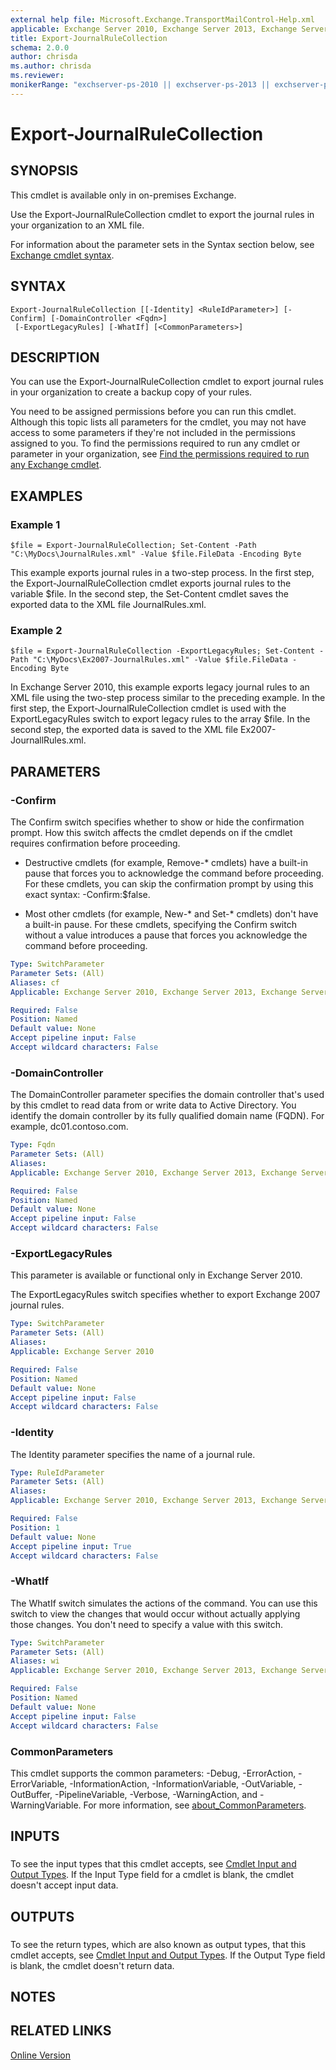 ```yaml
---
external help file: Microsoft.Exchange.TransportMailControl-Help.xml
applicable: Exchange Server 2010, Exchange Server 2013, Exchange Server 2016, Exchange Server 2019
title: Export-JournalRuleCollection
schema: 2.0.0
author: chrisda
ms.author: chrisda
ms.reviewer:
monikerRange: "exchserver-ps-2010 || exchserver-ps-2013 || exchserver-ps-2016 || exchserver-ps-2019"
---
```


# Export-JournalRuleCollection

## SYNOPSIS
This cmdlet is available only in on-premises Exchange.

Use the Export-JournalRuleCollection cmdlet to export the journal rules in your organization to an XML file.

For information about the parameter sets in the Syntax section below, see [Exchange cmdlet syntax](https://docs.microsoft.com/powershell/exchange/exchange-server/exchange-cmdlet-syntax).

## SYNTAX

```
Export-JournalRuleCollection [[-Identity] <RuleIdParameter>] [-Confirm] [-DomainController <Fqdn>]
 [-ExportLegacyRules] [-WhatIf] [<CommonParameters>]
```

## DESCRIPTION
You can use the Export-JournalRuleCollection cmdlet to export journal rules in your organization to create a backup copy of your rules.

You need to be assigned permissions before you can run this cmdlet. Although this topic lists all parameters for the cmdlet, you may not have access to some parameters if they're not included in the permissions assigned to you. To find the permissions required to run any cmdlet or parameter in your organization, see [Find the permissions required to run any Exchange cmdlet](https://docs.microsoft.com/powershell/exchange/exchange-server/find-exchange-cmdlet-permissions).

## EXAMPLES

### Example 1
```
$file = Export-JournalRuleCollection; Set-Content -Path "C:\MyDocs\JournalRules.xml" -Value $file.FileData -Encoding Byte
```

This example exports journal rules in a two-step process. In the first step, the Export-JournalRuleCollection cmdlet exports journal rules to the variable $file. In the second step, the Set-Content cmdlet saves the exported data to the XML file JournalRules.xml.

### Example 2
```
$file = Export-JournalRuleCollection -ExportLegacyRules; Set-Content -Path "C:\MyDocs\Ex2007-JournalRules.xml" -Value $file.FileData -Encoding Byte
```

In Exchange Server 2010, this example exports legacy journal rules to an XML file using the two-step process similar to the preceding example. In the first step, the Export-JournalRuleCollection cmdlet is used with the ExportLegacyRules switch to export legacy rules to the array $file. In the second step, the exported data is saved to the XML file Ex2007-JournallRules.xml.

## PARAMETERS

### -Confirm
The Confirm switch specifies whether to show or hide the confirmation prompt. How this switch affects the cmdlet depends on if the cmdlet requires confirmation before proceeding.

- Destructive cmdlets (for example, Remove-\* cmdlets) have a built-in pause that forces you to acknowledge the command before proceeding. For these cmdlets, you can skip the confirmation prompt by using this exact syntax: -Confirm:$false.

- Most other cmdlets (for example, New-\* and Set-\* cmdlets) don't have a built-in pause. For these cmdlets, specifying the Confirm switch without a value introduces a pause that forces you acknowledge the command before proceeding.

```yaml
Type: SwitchParameter
Parameter Sets: (All)
Aliases: cf
Applicable: Exchange Server 2010, Exchange Server 2013, Exchange Server 2016, Exchange Server 2019

Required: False
Position: Named
Default value: None
Accept pipeline input: False
Accept wildcard characters: False
```

### -DomainController
The DomainController parameter specifies the domain controller that's used by this cmdlet to read data from or write data to Active Directory. You identify the domain controller by its fully qualified domain name (FQDN). For example, dc01.contoso.com.

```yaml
Type: Fqdn
Parameter Sets: (All)
Aliases:
Applicable: Exchange Server 2010, Exchange Server 2013, Exchange Server 2016, Exchange Server 2019

Required: False
Position: Named
Default value: None
Accept pipeline input: False
Accept wildcard characters: False
```

### -ExportLegacyRules
This parameter is available or functional only in Exchange Server 2010.

The ExportLegacyRules switch specifies whether to export Exchange 2007 journal rules.

```yaml
Type: SwitchParameter
Parameter Sets: (All)
Aliases:
Applicable: Exchange Server 2010

Required: False
Position: Named
Default value: None
Accept pipeline input: False
Accept wildcard characters: False
```

### -Identity
The Identity parameter specifies the name of a journal rule.

```yaml
Type: RuleIdParameter
Parameter Sets: (All)
Aliases:
Applicable: Exchange Server 2010, Exchange Server 2013, Exchange Server 2016, Exchange Server 2019

Required: False
Position: 1
Default value: None
Accept pipeline input: True
Accept wildcard characters: False
```

### -WhatIf
The WhatIf switch simulates the actions of the command. You can use this switch to view the changes that would occur without actually applying those changes. You don't need to specify a value with this switch.

```yaml
Type: SwitchParameter
Parameter Sets: (All)
Aliases: wi
Applicable: Exchange Server 2010, Exchange Server 2013, Exchange Server 2016, Exchange Server 2019

Required: False
Position: Named
Default value: None
Accept pipeline input: False
Accept wildcard characters: False
```

### CommonParameters
This cmdlet supports the common parameters: -Debug, -ErrorAction, -ErrorVariable, -InformationAction, -InformationVariable, -OutVariable, -OutBuffer, -PipelineVariable, -Verbose, -WarningAction, and -WarningVariable. For more information, see [about_CommonParameters](https://go.microsoft.com/fwlink/p/?LinkID=113216).

## INPUTS

###  
To see the input types that this cmdlet accepts, see [Cmdlet Input and Output Types](https://go.microsoft.com/fwlink/p/?LinkId=616387). If the Input Type field for a cmdlet is blank, the cmdlet doesn't accept input data.

## OUTPUTS

###  
To see the return types, which are also known as output types, that this cmdlet accepts, see [Cmdlet Input and Output Types](https://go.microsoft.com/fwlink/p/?LinkId=616387). If the Output Type field is blank, the cmdlet doesn't return data.

## NOTES

## RELATED LINKS

[Online Version](https://technet.microsoft.com/library/c6309ab0-77fe-4feb-b2ac-4844de841996.aspx)
